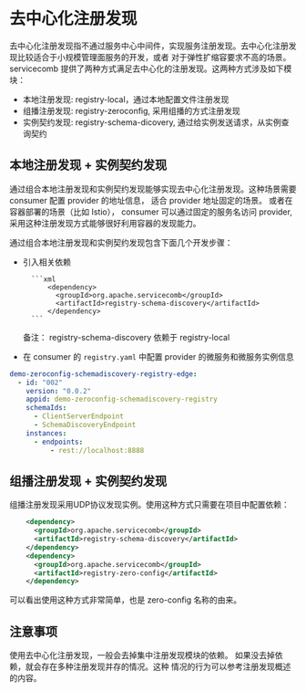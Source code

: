 # 去中心化注册发现

去中心化注册发现指不通过服务中心中间件，实现服务注册发现。去中心化注册发现比较适合于小规模管理面服务的开发，或者
对于弹性扩缩容要求不高的场景。 servicecomb 提供了两种方式满足去中心化的注册发现。这两种方式涉及如下模块：

* 本地注册发现: registry-local，通过本地配置文件注册发现
* 组播注册发现: registry-zeroconfig, 采用组播的方式注册发现
* 实例契约发现: registry-schema-dicovery, 通过给实例发送请求，从实例查询契约

## 本地注册发现 + 实例契约发现

通过组合本地注册发现和实例契约发现能够实现去中心化注册发现。这种场景需要 consumer 配置 provider 的地址信息，
适合 provider 地址固定的场景。 或者在容器部署的场景（比如 Istio）， consumer 可以通过固定的服务名访问 provider,
采用这种注册发现方式能够很好利用容器的发现能力。

通过组合本地注册发现和实例契约发现包含下面几个开发步骤：

* 引入相关依赖

        ```xml
            <dependency>
              <groupId>org.apache.servicecomb</groupId>
              <artifactId>registry-schema-discovery</artifactId>
            </dependency>
        ```

  备注： registry-schema-discovery 依赖于 registry-local
  
* 在 consumer 的 `registry.yaml` 中配置 provider 的微服务和微服务实例信息

```yaml
demo-zeroconfig-schemadiscovery-registry-edge:
  - id: "002"
    version: "0.0.2"
    appid: demo-zeroconfig-schemadiscovery-registry
    schemaIds:
      - ClientServerEndpoint
      - SchemaDiscoveryEndpoint
    instances:
      - endpoints:
          - rest://localhost:8888
```

## 组播注册发现 + 实例契约发现

组播注册发现采用UDP协议发现实例。使用这种方式只需要在项目中配置依赖：

```xml
    <dependency>
      <groupId>org.apache.servicecomb</groupId>
      <artifactId>registry-schema-discovery</artifactId>
    </dependency>
    <dependency>
      <groupId>org.apache.servicecomb</groupId>
      <artifactId>registry-zero-config</artifactId>
    </dependency>
```

可以看出使用这种方式非常简单，也是 zero-config 名称的由来。 

## 注意事项

使用去中心化注册发现，一般会去掉集中注册发现模块的依赖。 如果没去掉依赖，就会存在多种注册发现并存的情况。这种
情况的行为可以参考注册发现概述的内容。
